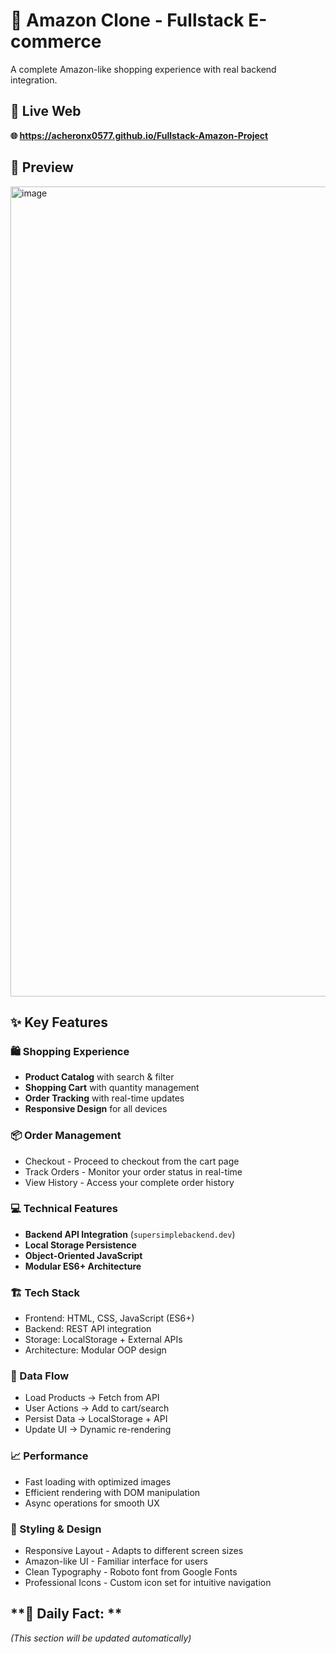 # 🛒 Amazon Clone - Fullstack E-commerce
A complete Amazon-like shopping experience with real backend integration.

## 🚀 Live Web
**🌐 https://acheronx0577.github.io/Fullstack-Amazon-Project**

## 📸 Preview
<img width="2493" height="1296" alt="image" src="https://github.com/user-attachments/assets/85e31878-b5ab-40a6-b281-070a45f7403a" />

## ✨ Key Features

### 🛍️ Shopping Experience
- **Product Catalog** with search & filter
- **Shopping Cart** with quantity management
- **Order Tracking** with real-time updates
- **Responsive Design** for all devices

### 📦 Order Management
- Checkout - Proceed to checkout from the cart page
- Track Orders - Monitor your order status in real-time
- View History - Access your complete order history

### 💻 Technical Features
- **Backend API Integration** (`supersimplebackend.dev`)
- **Local Storage Persistence**
- **Object-Oriented JavaScript**
- **Modular ES6+ Architecture**

### 🏗️ Tech Stack
- Frontend: HTML, CSS, JavaScript (ES6+)
- Backend: REST API integration
- Storage: LocalStorage + External APIs
- Architecture: Modular OOP design

### 🔄 Data Flow
- Load Products → Fetch from API
- User Actions → Add to cart/search
- Persist Data → LocalStorage + API
- Update UI → Dynamic re-rendering

### 📈 Performance
- Fast loading with optimized images
- Efficient rendering with DOM manipulation
- Async operations for smooth UX

### 🎨 Styling & Design
- Responsive Layout - Adapts to different screen sizes
- Amazon-like UI - Familiar interface for users
- Clean Typography - Roboto font from Google Fonts
- Professional Icons - Custom icon set for intuitive navigation

## **📌 Daily Fact: **
_(This section will be updated automatically)_
